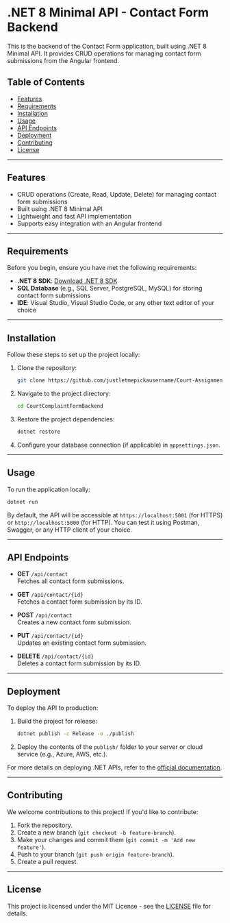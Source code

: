 
# .NET 8 Minimal API - Contact Form Backend

This is the backend of the Contact Form application, built using .NET 8 Minimal API. It provides CRUD operations for managing contact form submissions from the Angular frontend.

## Table of Contents

- [Features](#features)
- [Requirements](#requirements)
- [Installation](#installation)
- [Usage](#usage)
- [API Endpoints](#api-endpoints)
- [Deployment](#deployment)
- [Contributing](#contributing)
- [License](#license)

---

## Features

- CRUD operations (Create, Read, Update, Delete) for managing contact form submissions
- Built using .NET 8 Minimal API
- Lightweight and fast API implementation
- Supports easy integration with an Angular frontend

---

## Requirements

Before you begin, ensure you have met the following requirements:

- **.NET 8 SDK**: [Download .NET 8 SDK](https://dotnet.microsoft.com/download/dotnet/8.0)
- **SQL Database** (e.g., SQL Server, PostgreSQL, MySQL) for storing contact form submissions
- **IDE**: Visual Studio, Visual Studio Code, or any other text editor of your choice

---

## Installation

Follow these steps to set up the project locally:

1. Clone the repository:
   ```bash
   git clone https://github.com/justletmepickausername/Court-Assignment-Back.git
   ```

2. Navigate to the project directory:
   ```bash
   cd CourtComplaintFormBackend
   ```

3. Restore the project dependencies:
   ```bash
   dotnet restore
   ```

4. Configure your database connection (if applicable) in `appsettings.json`.

---

## Usage

To run the application locally:

```bash
dotnet run
```

By default, the API will be accessible at `https://localhost:5001` (for HTTPS) or `http://localhost:5000` (for HTTP). You can test it using Postman, Swagger, or any HTTP client of your choice.

---

## API Endpoints

- **GET** `/api/contact`  
  Fetches all contact form submissions.

- **GET** `/api/contact/{id}`  
  Fetches a contact form submission by its ID.

- **POST** `/api/contact`  
  Creates a new contact form submission.

- **PUT** `/api/contact/{id}`  
  Updates an existing contact form submission.

- **DELETE** `/api/contact/{id}`  
  Deletes a contact form submission by its ID.

---

## Deployment

To deploy the API to production:

1. Build the project for release:
   ```bash
   dotnet publish -c Release -o ./publish
   ```

2. Deploy the contents of the `publish/` folder to your server or cloud service (e.g., Azure, AWS, etc.).

For more details on deploying .NET APIs, refer to the [official documentation](https://learn.microsoft.com/en-us/aspnet/core/host-and-deploy/?view=aspnetcore-8.0).

---

## Contributing

We welcome contributions to this project! If you'd like to contribute:

1. Fork the repository.
2. Create a new branch (`git checkout -b feature-branch`).
3. Make your changes and commit them (`git commit -m 'Add new feature'`).
4. Push to your branch (`git push origin feature-branch`).
5. Create a pull request.

---

## License

This project is licensed under the MIT License - see the [LICENSE](LICENSE) file for details.
